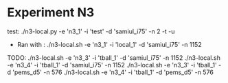 # Experiment N3

test:
./n3-local.py -e 'n3_1' -i 'test' -d 'samiul_i75' -n 2 -t -u

- Ran with :
 ./n3-local.sh -e 'n3_1' -i 'local_1' -d 'samiul_i75' -n 1152
 
 TODO:
 ./n3-local.sh -e 'n3_3' -i 'tball_1' -d 'samiul_i75' -n 1152
 ./n3-local.sh -e 'n3_4' -i 'tball_1' -d 'samiul_i75' -n 1152
 ./n3-local.sh -e 'n3_3' -i 'tball_1' -d 'pems_d5' -n 576
 ./n3-local.sh -e 'n3_4' -i 'tball_1' -d 'pems_d5' -n 576
  